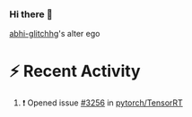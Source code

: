 ### Hi there 👋


[abhi-glitchhg](https://github.com/abhi-glitchhg)'s alter ego



# :zap: Recent Activity

<!--START_SECTION:activity-->
1. ❗ Opened issue [#3256](https://github.com/pytorch/TensorRT/issues/3256) in [pytorch/TensorRT](https://github.com/pytorch/TensorRT)
<!--END_SECTION:activity-->

